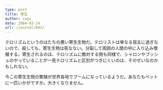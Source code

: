 ```yaml
---
type: post
title: 寄生
author: sugi
date: 2004-03-24
url: /journal/843/
---
```

テロリズムというのはたちの悪い寄生生物だ。テロリストは単なる宿主に過ぎないので、殺しても、寄生生物は死なない。分裂して周囲の人間の中に入り込み増殖する。寄生されるのは、テロリズムに敵対する側も同様で、シャロンやブッシュのやっていることが一見テロリズムと区別がつきにくいのは、そのせいなのかもしれない。

今この寄生生物の繁殖が世界各地でブームになっているようだ。あなたもペットに一匹いかがですか。大きくなりません。
